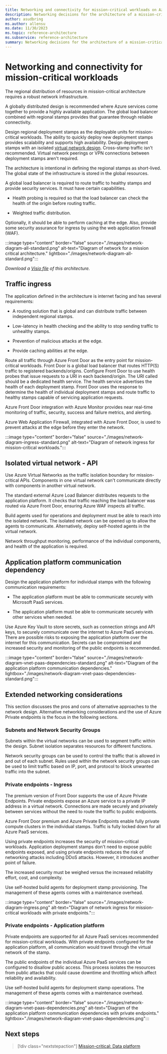 ```yaml
---
title: Networking and connectivity for mission-critical workloads on Azure
description: Networking decisions for the architecture of a mission-critical workload on Azure. 
author: asudbring
ms.author: allensu
ms.date: 11/30/2023
ms.topic: reference-architecture
ms.subservice: reference-architecture
summary: Networking decisions for the architecture of a mission-critical workload on Azure.
---
```


# Networking and connectivity for mission-critical workloads

The regional distribution of resources in mission-critical architecture requires a robust network infrastructure.

A globally distributed design is recommended where Azure services come together to provide a highly available application. The global load balancer combined with regional stamps provides that guarantee through reliable connectivity.

Design regional deployment stamps as the deployable units for mission-critical workloads. The ability to quickly deploy new deployment stamps provides scalability and supports high availability. Design deployment stamps with an isolated [virtual network design](/azure/architecture/framework/mission-critical/mission-critical-networking-connectivity#isolated-virtual-networks). Cross-stamp traffic isn't recommended. Virtual network peerings or VPN connections between deployment stamps aren't required.

The architecture is intentional in defining the regional stamps as short-lived. The global state of the infrastructure is stored in the global resources.

A global load balancer is required to route traffic to healthy stamps and provide security services. It must have certain capabilities.

- Health probing is required so that the load balancer can check the health of the origin before routing traffic.

- Weighted traffic distribution.

Optionally, it should be able to perform caching at the edge. Also, provide some security assurance for ingress by using the web application firewall (WAF).

:::image type="content" border="false" source="./images/network-diagram-all-standard.png" alt-text="Diagram of network for a mission critical architecture." lightbox="./images/network-diagram-all-standard.png":::

*Download a [Visio file](https://arch-center.azureedge.net/mission-critical-networking.vsdx) of this architecture.*

## Traffic ingress

The application defined in the architecture is internet facing and has several requirements:

- A routing solution that is global and can distribute traffic between independent regional stamps.

- Low-latency in health checking and the ability to stop sending traffic to unhealthy stamps.

- Prevention of malicious attacks at the edge.

- Provide caching abilities at the edge.

Route all traffic through Azure Front Door as the entry point for mission-critical workloads. Front Door is a global load balancer that routes HTTP(S) traffic to registered backends/origins. Configure Front Door to use health probes that issue requests to a URI in each backend/origin. The URI called should be a dedicated health service. The health service advertises the health of each deployment stamp. Front Door uses the response to determine the health of individual deployment stamps and route traffic to healthy stamps capable of servicing application requests.

Azure Front Door integration with Azure Monitor provides near real-time monitoring of traffic, security, success and failure metrics, and alerting.

Azure Web Application Firewall, integrated with Azure Front Door, is used to prevent attacks at the edge before they enter the network.

:::image type="content" border="false" source="./images/network-diagram-ingress-standard.png" alt-text="Diagram of network ingress for mission-critical workloads.":::

## Isolated virtual network - API

Use Azure Virtual Networks as the traffic isolation boundary for mission-critical APIs. Components in one virtual network can't communicate directly with components in another virtual network.

The standard external Azure Load Balancer distributes requests to the application platform. It checks that traffic reaching the load balancer was routed via Azure Front Door, ensuring Azure WAF inspects all traffic.

Build agents used for operations and deployment must be able to reach into the isolated network. The isolated network can be opened up to allow the agents to communicate. Alternatively, deploy self-hosted agents in the virtual network.

Network throughput monitoring, performance of the individual components, and health of the application is required.

## Application platform communication dependency

Design the application platform for individual stamps with the following communication requirements:

- The application platform must be able to communicate securely with Microsoft PaaS services.

- The application platform must be able to communicate securely with other services when needed.

Use Azure Key Vault to store secrets, such as connection strings and API keys, to securely communicate over the internet to Azure PaaS services. There are possible risks to exposing the application platform over the internet for this communication. Secrets can be compromised and increased security and monitoring of the public endpoints is recommended.

:::image type="content" border="false" source="./images/network-diagram-vnet-paas-dependencies-standard.png" alt-text="Diagram of the application platform communication dependencies." lightbox="./images/network-diagram-vnet-paas-dependencies-standard.png":::

## Extended networking considerations

This section discusses the pros and cons of alternative approaches to the network design. Alternative networking considerations and the use of Azure Private endpoints is the focus in the following sections.

### Subnets and Network Security Groups

Subnets within the virtual networks can be used to segment traffic within the design. Subnet isolation separates resources for different functions.

Network security groups can be used to control the traffic that is allowed in and out of each subnet. Rules used within the network security groups can be used to limit traffic based on IP, port, and protocol to block unwanted traffic into the subnet.

### Private endpoints - Ingress

The premium version of Front Door supports the use of Azure Private Endpoints. Private endpoints expose an Azure service to a private IP address in a virtual network. Connections are made securely and privately between services without the need to route the traffic to public endpoints.

Azure Front Door premium and Azure Private Endpoints enable fully private compute clusters in the individual stamps. Traffic is fully locked down for all Azure PaaS services.

Using private endpoints increases the security of mission-critical workloads. Application deployment stamps don't need to expose public endpoints exposed, and using private endpoints reduces the risk of networking attacks including DDoS attacks. However, it introduces another point of failure.

The increased security must be weighed versus the increased reliability effort, cost, and complexity.

Use self-hosted build agents for deployment stamp provisioning. The management of these agents comes with a maintenance overhead.

:::image type="content" border="false" source="./images/network-diagram-ingress.png" alt-text="Diagram of network ingress for mission-critical workloads with private endpoints.":::

### Private endpoints - Application platform

Private endpoints are supported for all Azure PaaS services recommended for mission-critical workloads. With private endpoints configured for the application platform, all communication would travel through the virtual network of the stamp.

The public endpoints of the individual Azure PaaS services can be configured to disallow public access. This process isolates the resources from public attacks that could cause downtime and throttling which affect reliability and availability.

Use self-hosted build agents for deployment stamp operations. The management of these agents comes with a maintenance overhead.

:::image type="content" border="false" source="./images/network-diagram-vnet-paas-dependencies.png" alt-text="Diagram of the application platform communication dependencies with private endpoints." lightbox="./images/network-diagram-vnet-paas-dependencies.png":::

## Next steps

> [!div class="nextstepaction"]
> [Mission-critical: Data platform](mission-critical-data-platform.md)
